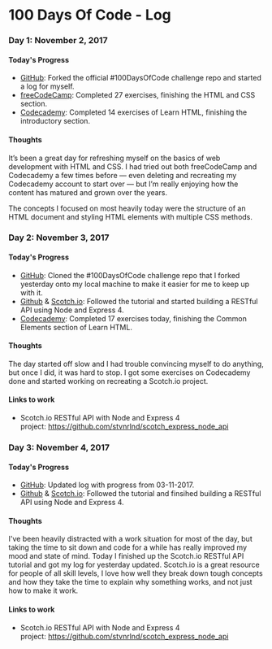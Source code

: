 # 100 Days Of Code - Log

### Day 1: November 2, 2017
#### Today's Progress
* [GitHub](https://github.com/stvnrlnd/100-days-of-code): Forked the official #100DaysOfCode challenge repo and started a log for myself.
* [freeCodeCamp](https://www.freecodecamp.org/stvnrlnd): Completed 27 exercises, finishing the HTML and CSS section.
* [Codecademy](https://www.codecademy.com/stvnrlnd): Completed 14 exercises of Learn HTML, finishing the introductory section.

#### Thoughts
It’s been a great day for refreshing myself on the basics of web development with HTML and CSS. I had tried out both freeCodeCamp and Codecademy a few times before — even deleting and recreating my Codecademy account to start over — but I’m really enjoying how the content has matured and grown over the years.

The concepts I focused on most heavily today were the structure of an HTML document and styling HTML elements with multiple CSS methods.


### Day 2: November 3, 2017
#### Today's Progress
* [GitHub](https://github.com/stvnrlnd/100-days-of-code): Cloned the #100DaysOfCode challenge repo that I forked yesterday onto my local machine to make it easier for me to keep up with it.
* [Github](https://github.com/stvnrlnd) & [Scotch.io](https://scotch.io/tutorials/build-a-restful-api-using-node-and-express-4): Followed the tutorial and started building a RESTful API using Node and Express 4.
* [Codecademy](https://www.codecademy.com/stvnrlnd): Completed 17 exercises today, finishing the Common Elements section of Learn HTML.

#### Thoughts
The day started off slow and I had trouble convincing myself to do anything, but once I did, it was hard to stop. I got some exercises on Codecademy done and started working on recreating a Scotch.io project.

#### Links to work
* Scotch.io RESTful API with Node and Express 4 project: https://github.com/stvnrlnd/scotch_express_node_api


### Day 3: November 4, 2017
#### Today's Progress
* [GitHub](https://github.com/stvnrlnd/100-days-of-code): Updated log with progress from 03-11-2017.
* [Github](https://github.com/stvnrlnd) & [Scotch.io](https://scotch.io/tutorials/build-a-restful-api-using-node-and-express-4): Followed the tutorial and finsihed building a RESTful API using Node and Express 4.

#### Thoughts
I've been heavily distracted with a work situation for most of the day, but taking the time to sit down and code for a while has really improved my mood and state of mind. Today I finished up the Scotch.io RESTful API tutorial and got my log for yesterday updated. Scotch.io is a great resource for people of all skill levels, I love how well they break down tough concepts and how they take the time to explain why something works, and not just how to make it work.

#### Links to work
* Scotch.io RESTful API with Node and Express 4 project: https://github.com/stvnrlnd/scotch_express_node_api